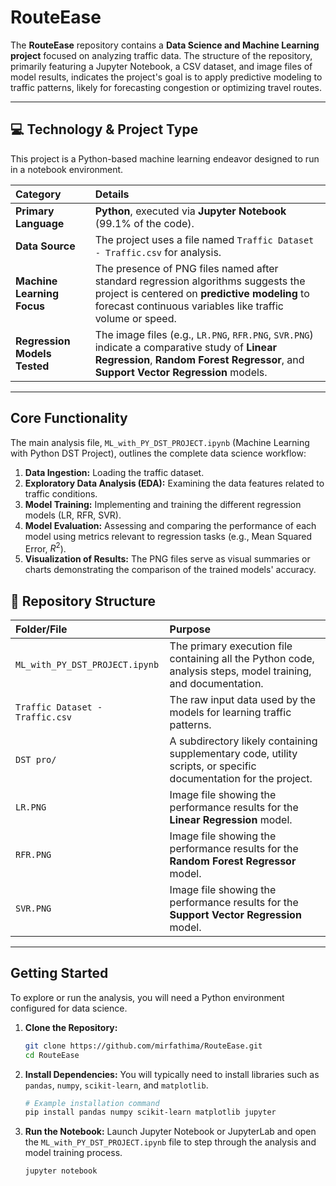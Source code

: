 # RouteEase
The **RouteEase** repository contains a **Data Science and Machine Learning project** focused on analyzing traffic data. The structure of the repository, primarily featuring a Jupyter Notebook, a CSV dataset, and image files of model results, indicates the project's goal is to apply predictive modeling to traffic patterns, likely for forecasting congestion or optimizing travel routes.

-----

## 💻 Technology & Project Type

This project is a Python-based machine learning endeavor designed to run in a notebook environment.

| Category | Details |
| :--- | :--- |
| **Primary Language** | **Python**, executed via **Jupyter Notebook** (99.1% of the code). |
| **Data Source** | The project uses a file named `Traffic Dataset - Traffic.csv` for analysis. |
| **Machine Learning Focus** | The presence of PNG files named after standard regression algorithms suggests the project is centered on **predictive modeling** to forecast continuous variables like traffic volume or speed. |
| **Regression Models Tested** | The image files (e.g., `LR.PNG`, `RFR.PNG`, `SVR.PNG`) indicate a comparative study of **Linear Regression**, **Random Forest Regressor**, and **Support Vector Regression** models. |

-----

## Core Functionality

The main analysis file, `ML_with_PY_DST_PROJECT.ipynb` (Machine Learning with Python DST Project), outlines the complete data science workflow:

1.  **Data Ingestion:** Loading the traffic dataset.
2.  **Exploratory Data Analysis (EDA):** Examining the data features related to traffic conditions.
3.  **Model Training:** Implementing and training the different regression models (LR, RFR, SVR).
4.  **Model Evaluation:** Assessing and comparing the performance of each model using metrics relevant to regression tasks (e.g., Mean Squared Error, $R^2$).
5.  **Visualization of Results:** The PNG files serve as visual summaries or charts demonstrating the comparison of the trained models' accuracy.

## 📁 Repository Structure

| Folder/File | Purpose |
| :--- | :--- |
| `ML_with_PY_DST_PROJECT.ipynb` | The primary execution file containing all the Python code, analysis steps, model training, and documentation. |
| `Traffic Dataset - Traffic.csv` | The raw input data used by the models for learning traffic patterns. |
| `DST pro/` | A subdirectory likely containing supplementary code, utility scripts, or specific documentation for the project. |
| `LR.PNG` | Image file showing the performance results for the **Linear Regression** model. |
| `RFR.PNG` | Image file showing the performance results for the **Random Forest Regressor** model. |
| `SVR.PNG` | Image file showing the performance results for the **Support Vector Regression** model. |

-----

##  Getting Started

To explore or run the analysis, you will need a Python environment configured for data science.

1.  **Clone the Repository:**
    ```bash
    git clone https://github.com/mirfathima/RouteEase.git
    cd RouteEase
    ```
2.  **Install Dependencies:**
    You will typically need to install libraries such as `pandas`, `numpy`, `scikit-learn`, and `matplotlib`.
    ```bash
    # Example installation command
    pip install pandas numpy scikit-learn matplotlib jupyter
    ```
3.  **Run the Notebook:**
    Launch Jupyter Notebook or JupyterLab and open the `ML_with_PY_DST_PROJECT.ipynb` file to step through the analysis and model training process.
    ```bash
    jupyter notebook
    ```
